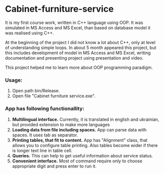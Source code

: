 # Cabinet-furniture-service

<p>It is my first course work, written in C++ language using OOP. It was simulated in MS Access and MS Excel, than based on database model it was realised using C++.</p>

<p>At the beginning of the project I did not know a lot about C++, only at level of understanding simple loops. In about 5 month appeared this project, but this includes development of model in MS Access and MS Excel, writing documentation and presenting project using presentation and video.</p>

<p>This project helped me to learn more about OOP programming paradigm.</p>

<h3>Usage:</h3>
<ol>
<li>Open path bin/Release.</li>
<li>Open file "Cabinet furniture service.exe".</li>
 </ol>

<h3>App has following functionallity:</h3>
<ol>
    <li><b>Multilingual interface.</b> Currently, it is translated in english and ukrainian, but provided extension to make more languages</li>
    <li><b>Loading data from file including spaces.</b> App can parse data with spaces. It uses tab as separator.</li>
    <li><b>Printing tables, that fit to content.</b> App has "Alignment" class, that allows you to configure table printing. Also tables become wider if there is longer text line in table cell.</li>
    <li><b>Queries.</b> This can help to get useful information about service status.</li>
    <li><b>Convenient interface.</b> Most of command require only to choose appropriate digit and press enter to run it.</li>
 </ol>
